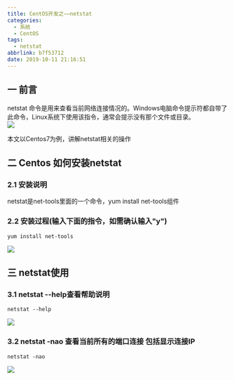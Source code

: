 ```yaml
---
title: CentOS开发之——netstat
categories:
  - 系统
  - CentOS
tags:
  - netstat
abbrlink: b7f53712
date: 2019-10-11 21:16:51
---
```


## 一 前言
netstat 命令是用来查看当前网络连接情况的。Windows电脑命令提示符都自带了此命令，Linux系统下使用该指令，通常会提示没有那个文件或目录。  
![][1]   

本文以Centos7为例，讲解netstat相关的操作  

<!--more-->

## 二 Centos 如何安装netstat


### 2.1 安装说明

netstat是net-tools里面的一个命令，yum install net-tools组件

### 2.2 安装过程(输入下面的指令，如需确认输入"y") 

	yum install net-tools

![][2]

## 三 netstat使用
### 3.1 netstat --help查看帮助说明  

	netstat --help

![][3]

### 3.2 netstat -nao 查看当前所有的端口连接 包括显示连接IP

	netstat -nao

![][4]



[1]: https://cdn.jsdelivr.net/gh/PGzxc/CDN/blog-image/centos7-netstat-no.png
[2]: https://cdn.jsdelivr.net/gh/PGzxc/CDN/blog-image/centos7-netstat-yum-install.png
[3]: https://cdn.jsdelivr.net/gh/PGzxc/CDN/blog-image/centos7-netstat-help.png
[4]: https://cdn.jsdelivr.net/gh/PGzxc/CDN/blog-image/centos7-netstat-ano.png
